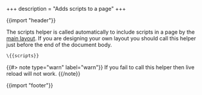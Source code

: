 +++
description = "Adds scripts to a page"
+++

{{import "header"}}

The scripts helper is called automatically to include scripts in a page by the [main layout][]. If you are designing your own layout you should call this helper just before the end of the document body.

```handlebars
\{{scripts}}
```

{{#> note type="warn" label="warn"}}
If you fail to call this helper then live reload will not work.
{{/note}}

{{import "footer"}}

[main layout]: https://github.com/uwe-app/plugins/blob/master/std/core/layouts/main.hbs
